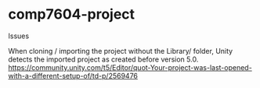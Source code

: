 # comp7604-project

Issues

When cloning / importing the project without the Library/ folder, Unity detects the imported project as created before version 5.0. 
https://community.unity.com/t5/Editor/quot-Your-project-was-last-opened-with-a-different-setup-of/td-p/2569476
